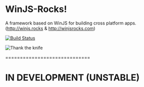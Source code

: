 # WinJS-Rocks!

A framework based on WinJS for building cross platform apps.
(http://winjs.rocks & http://winjsrocks.com)

[![Build Status](https://travis-ci.org/DeepElement/winjs-rocks.svg?branch=master)](https://travis-ci.org/DeepElement/winjs-rocks)

![Thank the knife](http://i.imgur.com/BZ5R5NP.png)

=============================

# IN DEVELOPMENT (UNSTABLE)
